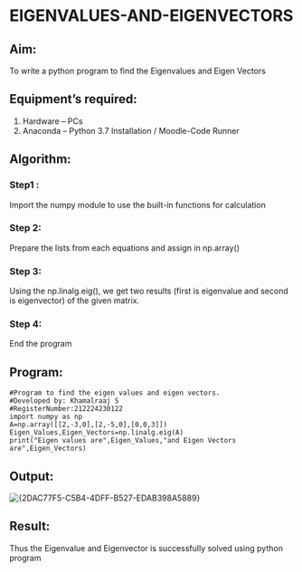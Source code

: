 # EIGENVALUES-AND-EIGENVECTORS
## Aim:
To write a python program to find the Eigenvalues and Eigen Vectors
## Equipment’s required:
1. 	Hardware – PCs
2. 	Anaconda – Python 3.7 Installation / Moodle-Code Runner
## Algorithm:
### Step1 :
Import the numpy module to use the built-in functions for calculation
### Step 2:
Prepare the lists from each equations and assign in np.array()
### Step 3:
Using the np.linalg.eig(), we get two results (first is eigenvalue and second is eigenvector) of the given matrix.
### Step 4:
End the program
## Program:
```
#Program to find the eigen values and eigen vectors.
#Developed by: Khamalraaj S
#RegisterNumber:212224230122
import numpy as np
A=np.array([[2,-3,0],[2,-5,0],[0,0,3]])
Eigen_Values,Eigen_Vectors=np.linalg.eig(A)
print("Eigen values are",Eigen_Values,"and Eigen Vectors are",Eigen_Vectors)
```

## Output:
![{2DAC77F5-C5B4-4DFF-B527-EDAB398A5889}](https://github.com/user-attachments/assets/6beea5b5-fd7f-493f-be93-712bb0252d62)

## Result:
Thus the Eigenvalue and Eigenvector is successfully solved using python program
